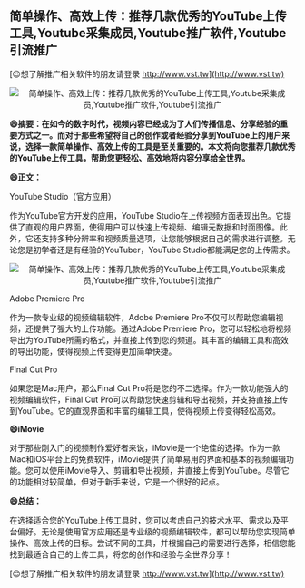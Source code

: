 ## **简单操作、高效上传：推荐几款优秀的YouTube上传工具,Youtube采集成员,Youtube推广软件,Youtube引流推广**

[😍想了解推广相关软件的朋友请登录 http://www.vst.tw](http://www.vst.tw)

 <center><img src="https://vst.tw/MP4/tuiguang/png/5.png" alt="简单操作、高效上传：推荐几款优秀的YouTube上传工具,Youtube采集成员,Youtube推广软件,Youtube引流推广"></center>

**😄摘要：在如今的数字时代，视频内容已经成为了人们传播信息、分享经验的重要方式之一。而对于那些希望将自己的创作或者经验分享到YouTube上的用户来说，选择一款简单操作、高效上传的工具是至关重要的。本文将向您推荐几款优秀的YouTube上传工具，帮助您更轻松、高效地将内容分享给全世界。**

**😄正文：**

YouTube Studio（官方应用）

作为YouTube官方开发的应用，YouTube Studio在上传视频方面表现出色。它提供了直观的用户界面，使得用户可以快速上传视频、编辑元数据和封面图像。此外，它还支持多种分辨率和视频质量选项，让您能够根据自己的需求进行调整。无论您是初学者还是有经验的YouTuber，YouTube Studio都能满足您的上传需求。

 <center><img src="https://vst.tw/MP4/tuiguang/png/3.png" alt="简单操作、高效上传：推荐几款优秀的YouTube上传工具,Youtube采集成员,Youtube推广软件,Youtube引流推广"></center>

Adobe Premiere Pro

作为一款专业级的视频编辑软件，Adobe Premiere Pro不仅可以帮助您编辑视频，还提供了强大的上传功能。通过Adobe Premiere Pro，您可以轻松地将视频导出为YouTube所需的格式，并直接上传到您的频道。其丰富的编辑工具和高效的导出功能，使得视频上传变得更加简单快捷。

Final Cut Pro

如果您是Mac用户，那么Final Cut Pro将是您的不二选择。作为一款功能强大的视频编辑软件，Final Cut Pro可以帮助您快速剪辑和导出视频，并支持直接上传到YouTube。它的直观界面和丰富的编辑工具，使得视频上传变得轻松高效。

**😄iMovie**

对于那些刚入门的视频制作爱好者来说，iMovie是一个绝佳的选择。作为一款Mac和iOS平台上的免费软件，iMovie提供了简单易用的界面和基本的视频编辑功能。您可以使用iMovie导入、剪辑和导出视频，并直接上传到YouTube。尽管它的功能相对较简单，但对于新手来说，它是一个很好的起点。

**😄总结：**

在选择适合您的YouTube上传工具时，您可以考虑自己的技术水平、需求以及平台偏好。无论是使用官方应用还是专业级的视频编辑软件，都可以帮助您实现简单操作、高效上传的目标。尝试不同的工具，并根据自己的需要进行选择，相信您能找到最适合自己的上传工具，将您的创作和经验与全世界分享！

[😍想了解推广相关软件的朋友请登录 http://www.vst.tw](http://www.vst.tw)



